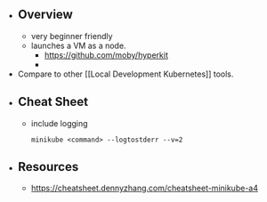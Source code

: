 - ## Overview
	- very beginner friendly
	- launches a VM as a node.
		- https://github.com/moby/hyperkit
		-
- Compare to other [[Local Development Kubernetes]] tools.
- ## Cheat Sheet
	- include logging
	    ```
	    minikube <command> --logtostderr --v=2
	    ```
- ## Resources
	- https://cheatsheet.dennyzhang.com/cheatsheet-minikube-a4